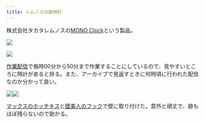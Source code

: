 ```yaml
---
title: レムノスの掛時計
---
```

株式会社タカタレムノスの[MONO Clock](https://www.amazon.co.jp/dp/B004UIT8BK)という製品。

![](https://lh3.googleusercontent.com/UcMywDZ2ZgfQSxw2hlkJRtB-QHOK9ZwCQjbm2xvSvwp0LT_HJ-SHdr-_8RJWXeL_Cap7Nd4ucxDrqzu_bHA7w85_WSJHMYx4DlJjmkElryc20LoNODBlsHpOoyRZU4Mmzeof_wImnxioS2cNPlVnIA)

![](https://lh5.googleusercontent.com/L5DPvXfMm2crx7ba8Xv6VOTDTZUIODRAmf0uC4jcwCRuNZFridOo9iYr_k4qlJ5SUrnqeNGLhmhqkMEigWWpd6dZWGkfxPK7YBhLdC0Cb8FvUbH_ZhqjVdtd0jR6UbrZBfgLhArSZrURjLiGyXSdbw)

[作業配信](https://www.youtube.com/channel/UC5s-KpSDGzxWPWNv94PnJHw)で毎時00分から50分まで作業することにしているので、見やすいところに時計があると捗る。また、アーカイブで見返すときに何時頃に行われた配信なのか分かって良い。

![](https://lh5.googleusercontent.com/Cy2hNny5tSx8Pthfc7X_CSM8aZCfW2pK-XyLawD2ZQJJarAy2MMo1tINSc66pTzxDtnsJCfvj5RuEIV_L01OizjSYcJc4eA2tQOfmEJVKxK1f8r0cYflp4zT_se18uOOWrHbPbsc_HTsLlcFtM2a-w)![](https://lh5.googleusercontent.com/IEsQgy_hfYc0CCt7hUJ1C1z_K2Cgs0Rk9OsMOB8dr7LGiM2VefDQLtB1N1bkodcwUUewZlxSE26f7Hb63e5ZtqoaWI9H_6wPcj5PdzLSlOK3BQxjInJcZhytR-gPg_WKIVxv8q6Y1L874KKatPG65Q)

[マックスのホッチキス](https://www.amazon.co.jp/dp/B000O9WRWG)と[壁美人のフック](https://www.amazon.co.jp/dp/B00CU78TDG)で壁に取り付けた。意外と頑丈で、跡もほぼ残らないので助かる。
